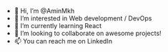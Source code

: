 - 👋 Hi, I’m @AminMkh
- 👀 I’m interested in Web development / DevOps
- 🌱 I’m currently learning React
- 💞️ I’m looking to collaborate on awesome projects!
- 📫 You can reach me on LinkedIn

<!---
AminMkh/AminMkh is a ✨ special ✨ repository because its `README.md` (this file) appears on your GitHub profile.
You can click the Preview link to take a look at your changes.
--->
